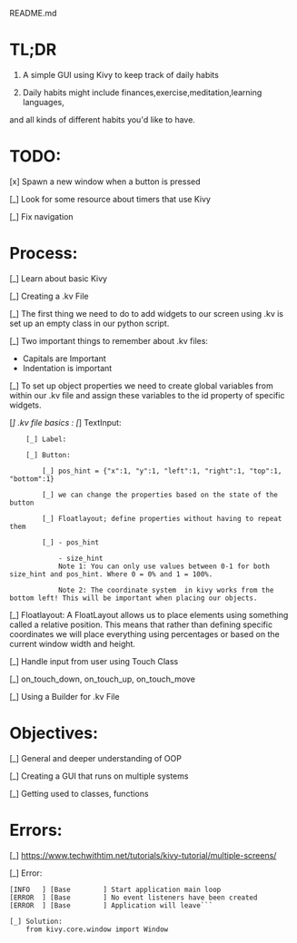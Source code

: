 README.md

# TL;DR

1. A simple GUI using Kivy to keep track of daily habits

1. Daily habits might include finances,exercise,meditation,learning languages,

and all kinds of different habits you'd like to have.


# TODO: 

[x] Spawn a new window when a button is pressed

[_] Look for some resource about timers that use Kivy

[_] Fix navigation 


# Process:

[_] Learn about basic Kivy 

[_] Creating a .kv File

[_] The first thing we need to do to add widgets to our screen using .kv is set up an empty class in our python script.

[_] Two important things to remember about .kv files:
- Capitals are Important
- Indentation is important

[_] To set up object properties we need to create global variables from within our .kv file and assign these variables to the id property of specific widgets.

[_] .kv file basics :
        [_] TextInput:

        [_] Label:

        [_] Button:
            
            [_] pos_hint = {"x":1, "y":1, "left":1, "right":1, "top":1, "bottom":1}

            [_] we can change the properties based on the state of the button

            [_] Floatlayout; define properties without having to repeat them

            [_] - pos_hint

                - size_hint
                Note 1: You can only use values between 0-1 for both size_hint and pos_hint. Where 0 = 0% and 1 = 100%.

                Note 2: The coordinate system  in kivy works from the bottom left! This will be important when placing our objects.     

[_] Floatlayout:
        A FloatLayout allows us to place elements using something called a relative position. This means that rather than defining specific coordinates we will place everything using percentages or based on the current window width and height.

[_] Handle input from user using Touch Class

[_] on_touch_down, on_touch_up, on_touch_move

[_] Using a Builder for .kv File



# Objectives:

[_] General and deeper understanding of OOP

[_] Creating a GUI that runs on multiple systems

[_] Getting used to classes, functions

# Errors:

[_] https://www.techwithtim.net/tutorials/kivy-tutorial/multiple-screens/

[_] Error:
```[CRITICAL] [Application ] No window is created. Terminating application run.
[INFO   ] [Base        ] Start application main loop
[ERROR  ] [Base        ] No event listeners have been created
[ERROR  ] [Base        ] Application will leave``` 
   
[_] Solution:
    from kivy.core.window import Window
